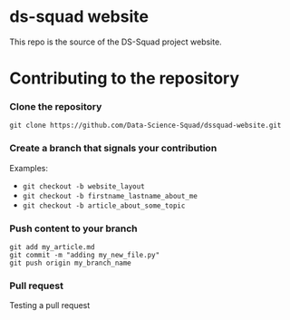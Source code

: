 # ds-squad website

This repo is the source of the DS-Squad project website. 

# Contributing to the repository

### Clone the repository

```
git clone https://github.com/Data-Science-Squad/dssquad-website.git
```

### Create a branch that signals your contribution

Examples:

  - `git checkout -b website_layout`
  - `git checkout -b firstname_lastname_about_me`
  - `git checkout -b article_about_some_topic`

### Push content to your branch

```
git add my_article.md
git commit -m "adding my_new_file.py"
git push origin my_branch_name
```

### Pull request

Testing a pull request